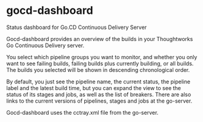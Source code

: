 # gocd-dashboard
Status dashboard for Go.CD Continuous Delivery Server

Gocd-dashboard provides an overview of the builds in your
Thoughtworks Go Continuous Delivery server.

You select which pipeline groups you want to monitor,
and whether you only want to see failing builds,
failing builds plus currently building, or all builds.
The builds you selected will be shown in descending
chronological order.

By default, you just see the pipeline name, the current
status, the pipeline label and the latest build time, 
but you can expand the view to see the status of its
stages and jobs, as well as the list of breakers.
There are also links to the current versions of pipelines,
stages and jobs at the go-server.

Gocd-dashboard uses the cctray.xml file from the go-server.

